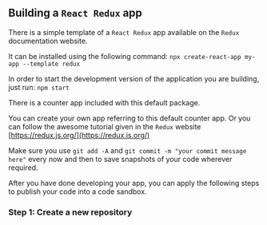 ## Building a `React Redux` app
There is a simple template of a `React Redux` app available on the `Redux` documentation website.

It can be installed using the following command:
`npx create-react-app my-app --template redux`

In order to start the development version of the application you are building, just run:
`npm start`

There is a counter app included with this default package.

You can create your own app referring to this default counter app. Or you can follow the awesome tutorial given in the `Redux` website [https://redux.js.org/](https://redux.js.org/)

Make sure you use `git add -A` and `git commit -m "your commit message here"` every now and then to save snapshots of your code wherever required.

After you have done developing your app, you can apply the following steps to publish your code into a code sandbox.

### Step 1: Create a new repository


